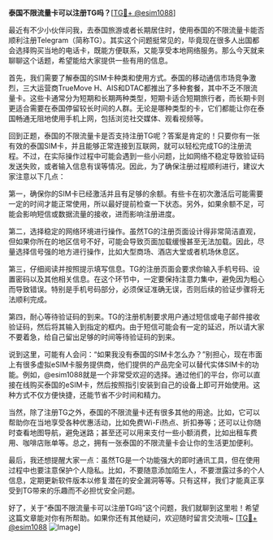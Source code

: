 **泰国不限流量卡可以注册TG吗？**[[TG💪+ @esim1088](https://t.me/s/esim1088)]

最近有不少小伙伴问我，去泰国旅游或者长期居住时，使用泰国的不限流量卡能否顺利注册Telegram（简称TG）。其实这个问题挺常见的，毕竟现在很多人出国都会选择购买当地的电话卡，既能方便联系，又能享受本地网络服务。那么今天就来聊聊这个话题，希望能给大家提供一些有用的信息。

首先，我们需要了解泰国的SIM卡种类和使用方式。泰国的移动通信市场竞争激烈，三大运营商TrueMove H、AIS和DTAC都推出了多种套餐，其中不乏不限流量卡。这些卡通常分为短期和长期两种类型，短期卡适合短期旅行者，而长期卡则更适合需要在泰国停留较长时间的人群。无论是哪种类型的卡，它们都能让你在泰国畅通无阻地使用手机上网，包括浏览社交媒体、观看视频等。

回到正题，泰国的不限流量卡是否支持注册TG呢？答案是肯定的！只要你有一张有效的泰国SIM卡，并且能够正常连接到互联网，就可以轻松完成TG的注册流程。不过，在实际操作过程中可能会遇到一些小问题，比如网络不稳定导致验证码发送失败，或者输入信息有误等情况。因此，为了确保注册过程顺利进行，建议大家注意以下几点：

第一，确保你的SIM卡已经激活并且有足够的余额。有些卡在初次激活后可能需要一定的时间才能正常使用，所以最好提前检查一下状态。另外，如果余额不足，可能会影响短信或数据流量的接收，进而影响注册进度。

第二，选择稳定的网络环境进行操作。虽然TG的注册页面设计得非常简洁直观，但如果你所在的地区信号不好，可能会导致页面加载缓慢甚至无法加载。因此，尽量选择信号强的地方进行操作，比如大型商场、酒店大堂或者机场休息区。

第三，仔细阅读并按照提示填写信息。TG的注册页面会要求你输入手机号码、设置密码以及其他相关信息。在这个环节中，一定要保持注意力集中，避免因为粗心而导致错误。特别是手机号码部分，必须保证准确无误，否则后续的验证步骤将无法顺利完成。

第四，耐心等待验证码的到来。TG的注册机制要求用户通过短信或电子邮件接收验证码，然后将其输入到指定的框内。由于短信可能会有一定的延迟，所以请大家不要着急，给自己留出足够的时间等待验证码的到来。

说到这里，可能有人会问：“如果我没有泰国的SIM卡怎么办？”别担心，现在市面上有很多虚拟eSIM卡服务提供商，他们提供的产品完全可以替代实体SIM卡的功能。例如，@esim1088就是一个非常受欢迎的选择。通过他们的平台，你可以直接在线购买泰国的eSIM卡，然后按照指引安装到自己的设备上即可开始使用。这种方式不仅方便快捷，还能节省不少时间和精力。

当然，除了注册TG之外，泰国的不限流量卡还有很多其他的用途。比如，它可以帮助你在当地享受各种优惠活动，比如免费Wi-Fi热点、折扣券等；还可以让你随时查看地图导航，避免迷路；甚至还可以用来支付一些小额消费，比如出租车费用、咖啡店账单等。总之，拥有一张泰国的不限流量卡会让你的生活更加便利。

最后，我还想提醒大家一点：虽然TG是一个功能强大的即时通讯工具，但在使用过程中也要注意保护个人隐私。比如，不要随意添加陌生人，不要泄露过多的个人信息，定期更新软件版本以修复潜在的安全漏洞等等。只有这样，我们才能真正享受到TG带来的乐趣而不必担忧安全问题。

好了，关于“泰国不限流量卡可以注册TG吗”这个问题，我们就聊到这里啦！希望这篇文章能对你有所帮助。如果你还有其他疑问，欢迎随时留言交流哦~ [[TG💪+ @esim1088](https://t.me/s/esim1088) ![Image](https://i.postimg.cc/4NQfJmqS/Snipaste-2025-05-13-00-14-12.png)]